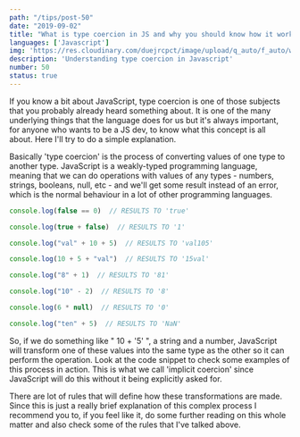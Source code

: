 ```yaml
---
path: "/tips/post-50"
date: "2019-09-02"
title: "What is type coercion in JS and why you should know how it works"
languages: ['Javascript']
img: 'https://res.cloudinary.com/duejrcpct/image/upload/q_auto/f_auto/w_1000/v1586882916/tips/50-1_dgw6xt.png'
description: 'Understanding type coercion in Javascript'
number: 50
status: true
---
```


If you know a bit about JavaScript, type coercion is one of those subjects that you probably already heard something about. It is one of the many underlying things that the language does for us but it's always important, for anyone who wants to be a JS dev, to know what this concept is all about.
Here I'll try to do a simple explanation.

Basically 'type coercion' is the process of converting values of one type to another type.
JavaScript is a weakly-typed programming language, meaning that we can do operations with values of any types - numbers, strings, booleans, null, etc - and we'll get some result instead of an error, which is the normal behaviour in a lot of other programming languages.

 ```javascript
console.log(false == 0)  // RESULTS TO 'true'

console.log(true + false)  // RESULTS TO '1'

console.log("val" + 10 + 5)  // RESULTS TO 'val105'

console.log(10 + 5 + "val")  // RESULTS TO '15val'

console.log("8" + 1)  // RESULTS TO '81'

console.log("10" - 2)  // RESULTS TO '8'

console.log(6 * null)  // RESULTS TO '0'

console.log("ten" + 5)  // RESULTS TO 'NaN'
 ```

So, if we do something like " 10 + '5' ", a string and a number, JavaScript will transform one of these values into the same type as the other so it can perform the operation. Look at the code snippet to check some examples of this process in action. This is what we call 'implicit coercion' since JavaScript will do this without it being explicitly asked for.

There are lot of rules that will define how these transformations are made.
Since this is just a really brief explanation of this complex process I recommend you to, if you feel like it, do some further reading on this whole matter and also check some of the rules that I've talked above.